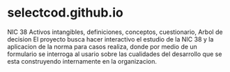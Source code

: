 # selectcod.github.io
NIC 38 Activos intangibles, definiciones, conceptos, cuestionario, Arbol de decision
El proyecto busca hacer interactivo el estudio de la NIC 38 y la aplicacion de la norma para casos realiza, 
donde por medio de un formulario se interroga al usario sobre las cualidades del desarrollo que se esta construyendo internamente
en la organizacion. 

